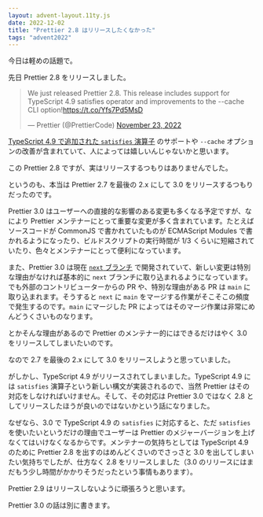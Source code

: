 ```yaml
---
layout: advent-layout.11ty.js
date: 2022-12-02
title: "Prettier 2.8 はリリースしたくなかった"
tags: "advent2022"
---
```


今日は軽めの話題で。

先日 Prettier 2.8 をリリースしました。

<blockquote class="twitter-tweet"><p lang="en" dir="ltr">We just released Prettier 2.8. This release includes support for TypeScript 4.9 satisfies operator and improvements to the --cache CLI option!<a href="https://t.co/Yfs7Pd5MsD">https://t.co/Yfs7Pd5MsD</a></p>&mdash; Prettier (@PrettierCode) <a href="https://twitter.com/PrettierCode/status/1595284546500677635?ref_src=twsrc%5Etfw">November 23, 2022</a></blockquote> <script async src="https://platform.twitter.com/widgets.js" charset="utf-8"></script>

[TypeScript 4.9 で追加された `satisfies` 演算子](https://devblogs.microsoft.com/typescript/announcing-typescript-4-9/#satisfies) のサポートや `--cache` オプションの改善が含まれていて、人によっては嬉しいんじゃないかと思います。

この Prettier 2.8 ですが、実はリリースするつもりはありませんでした。

というのも、本当は Prettier 2.7 を最後の 2.x にして 3.0 をリリースするつもりだったのです。

Prettier 3.0 はユーザーへの直接的な影響のある変更も多くなる予定ですが、なにより Prettier メンテナーにとって重要な変更が多く含まれています。たとえばソースコードが CommonJS で書かれていたものが ECMAScript Modules で書かれるようになったり、ビルドスクリプトの実行時間が 1/3 くらいに短縮されていたり、色々とメンテナーにとって便利になっています。

また、Prettier 3.0 は現在 [`next` ブランチ](https://github.com/prettier/prettier/tree/next) で開発されていて、新しい変更は特別な理由がなければ基本的に `next` ブランチに取り込まれるようになっています。でも外部のコントリビューターからの PR や、特別な理由がある PR は `main` に取り込まれます。そうすると `next` に `main` をマージする作業がそこそこの頻度で発生するのです。`main` にマージした PR によってはそのマージ作業は非常にめんどうくさいものなります。

とかそんな理由があるので Prettier のメンテナー的にはできるだけはやく 3.0 をリリースしてしまいたいのです。

なので 2.7 を最後の 2.x にして 3.0 をリリースしようと思っていました。

がしかし、TypeScript 4.9 がリリースされてしまいました。TypeScript 4.9 には `satisfies` 演算子という新しい構文が実装されるので、当然 Prettier はその対応をしなければいけません。そして、その対応は Prettier 3.0 ではなく 2.8 としてリリースしたほうが良いのではないかという話になりました。

なぜなら、3.0 で TypeScript 4.9 の `satisfies` に対応すると、ただ `satisfies` を使いたいというだけの理由でユーザーは Prettier のメジャーバージョンを上げなくてはいけなくなるからです。メンテナーの気持ちとしては TypeScript 4.9 のために Prettier 2.8 を出すのはめんどくさいのでさっさと 3.0 を出してしまいたい気持ちでしたが、仕方なく 2.8 をリリースしました（3.0 のリリースにはまだもう少し時間がかかりそうだったという事情もあります）。

Prettier 2.9 はリリースしないように頑張ろうと思います。

Prettier 3.0 の話は別に書きます。
